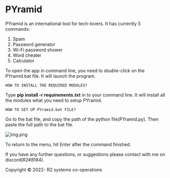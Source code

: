 # PYramid

PYramid is an international tool for tech-lovers. 
It has currently 5 commands:

1. Spam
2. Password generator
3. Wi-Fi password shower
4. Word cheater
5. Calculator

To open the app in command line, you need to double-click on the PYramid.bat file. It will launch the program.

```HOW TO INSTALL THE REQUIRED MODULES?```

Type **pip install -r requirements.txt** in to your command line.
It will install all the modules what you need to setup PYramid.

```HOW TO SET UP PYramid.bat FILE?```

Go to the bat file, and copy the path of the python file(PYramid.py).
Then paste the full path to the bat file.

![img.png](Logo.png)

To return to the menu, hit Enter after the command finished.

If you have any further questions, or suggestions please contact with me on discord(R2#8184).

Copyright © 2022- R2 systems co-operations